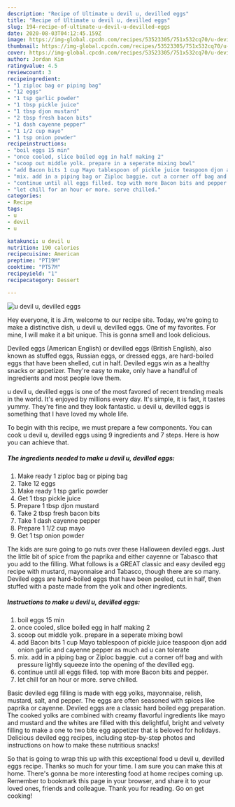 ```yaml
---
description: "Recipe of Ultimate u devil u, devilled eggs"
title: "Recipe of Ultimate u devil u, devilled eggs"
slug: 194-recipe-of-ultimate-u-devil-u-devilled-eggs
date: 2020-08-03T04:12:45.159Z
image: https://img-global.cpcdn.com/recipes/53523305/751x532cq70/u-devil-u-devilled-eggs-recipe-main-photo.jpg
thumbnail: https://img-global.cpcdn.com/recipes/53523305/751x532cq70/u-devil-u-devilled-eggs-recipe-main-photo.jpg
cover: https://img-global.cpcdn.com/recipes/53523305/751x532cq70/u-devil-u-devilled-eggs-recipe-main-photo.jpg
author: Jordan Kim
ratingvalue: 4.5
reviewcount: 3
recipeingredient:
- "1 ziploc bag or piping bag"
- "12 eggs"
- "1 tsp garlic powder"
- "1 tbsp pickle juice"
- "1 tbsp djon mustard"
- "2 tbsp fresh bacon bits"
- "1 dash cayenne pepper"
- "1 1/2 cup mayo"
- "1 tsp onion powder"
recipeinstructions:
- "boil eggs 15 min"
- "once cooled, slice boiled egg in half making 2"
- "scoop out middle yolk. prepare in a seperate mixing bowl"
- "add Bacon bits 1 cup Mayo tablespoon of pickle juice teaspoon djon add onion garlic and cayenne pepper as much ad u can tolerate"
- "mix. add in a piping bag or Ziploc baggie. cut a corner off bag and with pressure lightly squeeze into the opening of the devilled egg."
- "continue until all eggs filled. top with more Bacon bits and pepper."
- "let chill for an hour or more. serve chilled."
categories:
- Recipe
tags:
- u
- devil
- u

katakunci: u devil u 
nutrition: 190 calories
recipecuisine: American
preptime: "PT19M"
cooktime: "PT57M"
recipeyield: "1"
recipecategory: Dessert

---
```



![u devil u, devilled eggs](https://img-global.cpcdn.com/recipes/53523305/751x532cq70/u-devil-u-devilled-eggs-recipe-main-photo.jpg)

Hey everyone, it is Jim, welcome to our recipe site. Today, we're going to make a distinctive dish, u devil u, devilled eggs. One of my favorites. For mine, I will make it a bit unique. This is gonna smell and look delicious.

Deviled eggs (American English) or devilled eggs (British English), also known as stuffed eggs, Russian eggs, or dressed eggs, are hard-boiled eggs that have been shelled, cut in half. Deviled eggs win as a healthy snacks or appetizer. They&#39;re easy to make, only have a handful of ingredients and most people love them.

u devil u, devilled eggs is one of the most favored of recent trending meals in the world. It's enjoyed by millions every day. It's simple, it is fast, it tastes yummy. They're fine and they look fantastic. u devil u, devilled eggs is something that I have loved my whole life.


To begin with this recipe, we must prepare a few components. You can cook u devil u, devilled eggs using 9 ingredients and 7 steps. Here is how you can achieve that.

<!--inarticleads1-->

##### The ingredients needed to make u devil u, devilled eggs:

1. Make ready 1 ziploc bag or piping bag
1. Take 12 eggs
1. Make ready 1 tsp garlic powder
1. Get 1 tbsp pickle juice
1. Prepare 1 tbsp djon mustard
1. Take 2 tbsp fresh bacon bits
1. Take 1 dash cayenne pepper
1. Prepare 1 1/2 cup mayo
1. Get 1 tsp onion powder


The kids are sure going to go nuts over these Halloween deviled eggs. Just the little bit of spice from the paprika and either cayenne or Tabasco that you add to the filling. What follows is a GREAT classic and easy deviled egg recipe with mustard, mayonnaise and Tabasco, though there are so many. Deviled eggs are hard-boiled eggs that have been peeled, cut in half, then stuffed with a paste made from the yolk and other ingredients. 

<!--inarticleads2-->

##### Instructions to make u devil u, devilled eggs:

1. boil eggs 15 min
1. once cooled, slice boiled egg in half making 2
1. scoop out middle yolk. prepare in a seperate mixing bowl
1. add Bacon bits 1 cup Mayo tablespoon of pickle juice teaspoon djon add onion garlic and cayenne pepper as much ad u can tolerate
1. mix. add in a piping bag or Ziploc baggie. cut a corner off bag and with pressure lightly squeeze into the opening of the devilled egg.
1. continue until all eggs filled. top with more Bacon bits and pepper.
1. let chill for an hour or more. serve chilled.


Basic deviled egg filling is made with egg yolks, mayonnaise, relish, mustard, salt, and pepper. The eggs are often seasoned with spices like paprika or cayenne. Deviled eggs are a classic hard boiled egg preparation. The cooked yolks are combined with creamy flavorful ingredients like mayo and mustard and the whites are filled with this delightful, bright and velvety filling to make a one to two bite egg appetizer that is beloved for holidays. Delicious deviled egg recipes, including step-by-step photos and instructions on how to make these nutritious snacks! 

So that is going to wrap this up with this exceptional food u devil u, devilled eggs recipe. Thanks so much for your time. I am sure you can make this at home. There's gonna be more interesting food at home recipes coming up. Remember to bookmark this page in your browser, and share it to your loved ones, friends and colleague. Thank you for reading. Go on get cooking!
